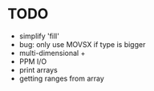 # TODO

* simplify 'fill'
* bug: only use MOVSX if type is bigger
* multi-dimensional +
* PPM I/O
* print arrays
* getting ranges from array
